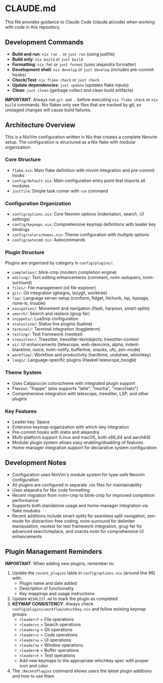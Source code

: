 # CLAUDE.md

This file provides guidance to Claude Code (claude.ai/code) when working with code in this repository.

## Development Commands

- **Build and run**: `nix run .` or `just run` (using justfile)
- **Build only**: `nix build` or `just build`
- **Formatting**: `nix fmt` or `just format` (uses alejandra formatter)
- **Development shell**: `nix develop` or `just develop` (includes pre-commit hooks)
- **Check/Test**: `nix flake check` or `just check`
- **Update dependencies**: `just update` (updates flake inputs)
- **Clean**: `just clean` (garbage collect and clean build artifacts)

**IMPORTANT**: Always run `git add .` before executing `nix flake check` or `nix build` commands. Nix flakes only see files that are tracked by git, so unstaged changes will cause build failures.

## Architecture Overview

This is a NixVim configuration written in Nix that creates a complete Neovim setup. The configuration is structured as a Nix flake with modular organization:

### Core Structure
- `flake.nix`: Main flake definition with nixvim integration and pre-commit hooks
- `config/default.nix`: Main configuration entry point that imports all modules
- `justfile`: Simple task runner with `run` command

### Configuration Organization
- `config/options.nix`: Core Neovim options (indentation, search, UI settings)
- `config/keymaps.nix`: Comprehensive keymap definitions with leader key bindings
- `config/colorschemes.nix`: Theme configuration with multiple options
- `config/autocmd.nix`: Autocommands

### Plugin Structure
Plugins are organized by category in `config/plugins/`:
- `completion/`: blink-cmp (modern completion engine)
- `editing/`: Text editing enhancements (comment, nvim-autopairs, nvim-surround)
- `files/`: File management (oil file explorer)
- `git/`: Git integration (gitsigns, lazygit, worktree)
- `lsp/`: Language server setup (conform, fidget, hlchunk, lsp, lspsaga, none-ls, trouble)
- `navigation/`: Movement and navigation (flash, harpoon, smart-splits)
- `search/`: Search and replace (grug-far)
- `snippets/`: LuaSnip configuration
- `statusline/`: Status line plugins (lualine)
- `terminal/`: Terminal integration (toggleterm)
- `testing/`: Test framework (neotest)
- `treesitter/`: Treesitter, treesitter-textobjects, treesitter-context
- `ui/`: UI enhancements (telescope, web-devicons, alpha, indent-blankline, noice, nvim-notify, bufferline, snacks, ufo, zen-mode)
- `workflow/`: Workflow and productivity (hardtime, undotree, whichkey)
- `langs/`: Language-specific plugins (Haskell telescope_hoogle)

### Theme System
- Uses Catppuccin colorscheme with integrated plugin support
- Flavour: "frappe" (also supports "latte", "mocha", "macchiato")
- Comprehensive integration with telescope, treesitter, LSP, and other plugins

### Key Features
- Leader key: Space
- Extensive keymap organization with which-key integration
- Pre-commit hooks with statix and alejandra
- Multi-platform support (Linux and macOS, both x86_64 and aarch64)
- Modular plugin system allows easy enabling/disabling of features
- Home-manager integration support for declarative system configuration

## Development Notes

- Configuration uses NixVim's module system for type-safe Neovim configuration
- All plugins are configured in separate .nix files for maintainability
- Uses alejandra for Nix code formatting
- Recent migration from nvim-cmp to blink-cmp for improved completion performance
- Supports both standalone usage and home-manager integration via flake modules
- Recent additions include smart-splits for seamless split navigation, zen-mode for distraction-free coding, nvim-surround for delimiter manipulation, neotest for test framework integration, grug-far for advanced search/replace, and snacks.nvim for comprehensive UI enhancements

## Plugin Management Reminders

**IMPORTANT**: When adding new plugins, remember to:
1. Update the `recent_plugins` table in `config/options.nix` (around line 96) with:
   - Plugin name and date added
   - Description of functionality
   - Key mappings and usage instructions
2. Update `WISHLIST.md` to mark the plugin as completed
3. **KEYMAP CONSISTENCY**: Always check `config/plugins/workflow/whichkey.nix` and follow existing keymap groups:
   - `<leader>f` = File operations
   - `<leader>s` = Search operations  
   - `<leader>g` = Git operations
   - `<leader>c` = Code operations
   - `<leader>u` = UI operations
   - `<leader>w` = Window operations
   - `<leader>b` = Buffer operations
   - `<leader>t` = Test operations
   - Add new keymaps to the appropriate whichkey spec with proper icon and color
4. The `:RecentPlugins` command shows users the latest plugin additions and how to use them
